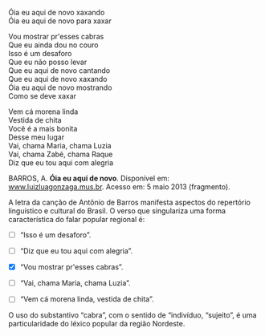 

Óia eu aqui de novo xaxando\
Óia eu aqui de novo para xaxar

Vou mostrar pr'esses cabras\
Que eu ainda dou no couro\
Isso é um desaforo\
Que eu não posso levar\
Que eu aqui de novo cantando\
Que eu aqui de novo xaxando\
Óia eu aqui de novo mostrando\
Como se deve xaxar

Vem cá morena linda\
Vestida de chita\
Você é a mais bonita\
Desse meu lugar\
Vai, chama Maria, chama Luzia\
Vai, chama Zabé, chama Raque\
Diz que eu tou aqui com alegria

BARROS, A. **Óia eu aqui de novo**. Disponível em: www.Iuizluagonzaga.mus.br. Acesso em: 5 maio 2013 (fragmento).

A letra da canção de Antônio de Barros manifesta aspectos do repertório linguístico e cultural do Brasil. O verso que singulariza uma forma característica do falar popular regional é:



- [ ] “Isso é um desaforo”.
- [ ] “Diz que eu tou aqui com alegria”.
- [x] “Vou mostrar pr'esses cabras”.
- [ ] “Vai, chama Maria, chama Luzia”.
- [ ] “Vem cá morena linda, vestida de chita”.


O uso do substantivo “cabra”, com o sentido de “indivíduo, “sujeito”, é uma particularidade do léxico popular da região Nordeste.

        